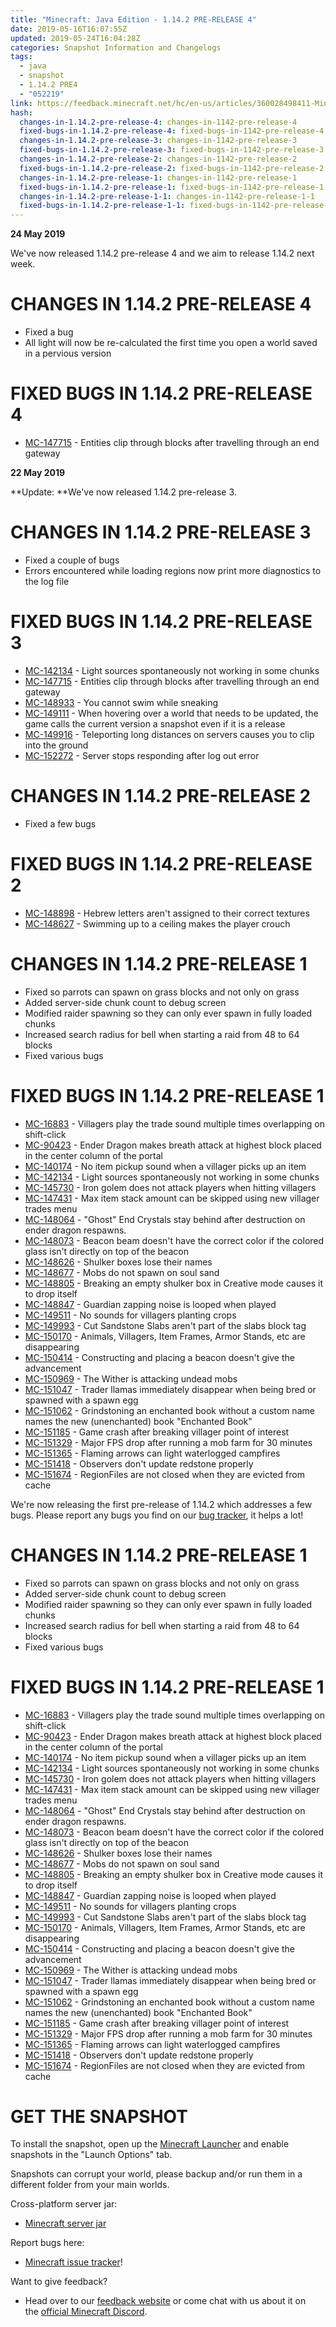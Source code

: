 ```yaml
---
title: "Minecraft: Java Edition - 1.14.2 PRE-RELEASE 4"
date: 2019-05-16T16:07:55Z
updated: 2019-05-24T16:04:28Z
categories: Snapshot Information and Changelogs
tags:
  - java
  - snapshot
  - 1.14.2 PRE4
  - "052219"
link: https://feedback.minecraft.net/hc/en-us/articles/360028498411-Minecraft-Java-Edition-1-14-2-PRE-RELEASE-4
hash:
  changes-in-1.14.2-pre-release-4: changes-in-1142-pre-release-4
  fixed-bugs-in-1.14.2-pre-release-4: fixed-bugs-in-1142-pre-release-4
  changes-in-1.14.2-pre-release-3: changes-in-1142-pre-release-3
  fixed-bugs-in-1.14.2-pre-release-3: fixed-bugs-in-1142-pre-release-3
  changes-in-1.14.2-pre-release-2: changes-in-1142-pre-release-2
  fixed-bugs-in-1.14.2-pre-release-2: fixed-bugs-in-1142-pre-release-2
  changes-in-1.14.2-pre-release-1: changes-in-1142-pre-release-1
  fixed-bugs-in-1.14.2-pre-release-1: fixed-bugs-in-1142-pre-release-1
  changes-in-1.14.2-pre-release-1-1: changes-in-1142-pre-release-1-1
  fixed-bugs-in-1.14.2-pre-release-1-1: fixed-bugs-in-1142-pre-release-1-1
---
```


**24 May 2019**

We've now released 1.14.2 pre-release 4 and we aim to release 1.14.2 next week.

# CHANGES IN 1.14.2 PRE-RELEASE 4

- Fixed a bug
- All light will now be re-calculated the first time you open a world saved in a pervious version

# FIXED BUGS IN 1.14.2 PRE-RELEASE 4

- [MC-147715](https://bugs.mojang.com/browse/MC-147715) - Entities clip through blocks after travelling through an end gateway

**22 May 2019**

**Update: **We've now released 1.14.2 pre-release 3. 

# CHANGES IN 1.14.2 PRE-RELEASE 3

- Fixed a couple of bugs
- Errors encountered while loading regions now print more diagnostics to the log file

# FIXED BUGS IN 1.14.2 PRE-RELEASE 3

- [MC-142134](https://bugs.mojang.com/browse/MC-142134) - Light sources spontaneously not working in some chunks
- [MC-147715](https://bugs.mojang.com/browse/MC-147715) - Entities clip through blocks after travelling through an end gateway
- [MC-148933](https://bugs.mojang.com/browse/MC-148933) - You cannot swim while sneaking
- [MC-149111](https://bugs.mojang.com/browse/MC-149111) - When hovering over a world that needs to be updated, the game calls the current version a snapshot even if it is a release
- [MC-149916](https://bugs.mojang.com/browse/MC-149916) - Teleporting long distances on servers causes you to clip into the ground
- [MC-152272](https://bugs.mojang.com/browse/MC-152272) - Server stops responding after log out error

# CHANGES IN 1.14.2 PRE-RELEASE 2

- Fixed a few bugs

# FIXED BUGS IN 1.14.2 PRE-RELEASE 2

- [MC-148898](https://bugs.mojang.com/browse/MC-148898) - Hebrew letters aren't assigned to their correct textures
- [MC-148627](https://bugs.mojang.com/browse/MC-148627) - Swimming up to a ceiling makes the player crouch

# CHANGES IN 1.14.2 PRE-RELEASE 1

- Fixed so parrots can spawn on grass blocks and not only on grass
- Added server-side chunk count to debug screen
- Modified raider spawning so they can only ever spawn in fully loaded chunks
- Increased search radius for bell when starting a raid from 48 to 64 blocks
- Fixed various bugs

# FIXED BUGS IN 1.14.2 PRE-RELEASE 1

- [MC-16883](https://bugs.mojang.com/browse/MC-16883) - Villagers play the trade sound multiple times overlapping on shift-click
- [MC-90423](https://bugs.mojang.com/browse/MC-90423) - Ender Dragon makes breath attack at highest block placed in the center column of the portal
- [MC-140174](https://bugs.mojang.com/browse/MC-140174) - No item pickup sound when a villager picks up an item
- [MC-142134](https://bugs.mojang.com/browse/MC-142134) - Light sources spontaneously not working in some chunks
- [MC-145730](https://bugs.mojang.com/browse/MC-145730) - Iron golem does not attack players when hitting villagers
- [MC-147431](https://bugs.mojang.com/browse/MC-147431) - Max item stack amount can be skipped using new villager trades menu
- [MC-148064](https://bugs.mojang.com/browse/MC-148064) - "Ghost" End Crystals stay behind after destruction on ender dragon respawns.
- [MC-148073](https://bugs.mojang.com/browse/MC-148073) - Beacon beam doesn't have the correct color if the colored glass isn't directly on top of the beacon
- [MC-148626](https://bugs.mojang.com/browse/MC-148626) - Shulker boxes lose their names
- [MC-148677](https://bugs.mojang.com/browse/MC-148677) - Mobs do not spawn on soul sand
- [MC-148805](https://bugs.mojang.com/browse/MC-148805) - Breaking an empty shulker box in Creative mode causes it to drop itself
- [MC-148847](https://bugs.mojang.com/browse/MC-148847) - Guardian zapping noise is looped when played
- [MC-149511](https://bugs.mojang.com/browse/MC-149511) - No sounds for villagers planting crops
- [MC-149993](https://bugs.mojang.com/browse/MC-149993) - Cut Sandstone Slabs aren't part of the slabs block tag
- [MC-150170](https://bugs.mojang.com/browse/MC-150170) - Animals, Villagers, Item Frames, Armor Stands, etc are disappearing
- [MC-150414](https://bugs.mojang.com/browse/MC-150414) - Constructing and placing a beacon doesn't give the advancement
- [MC-150969](https://bugs.mojang.com/browse/MC-150969) - The Wither is attacking undead mobs
- [MC-151047](https://bugs.mojang.com/browse/MC-151047) - Trader llamas immediately disappear when being bred or spawned with a spawn egg
- [MC-151062](https://bugs.mojang.com/browse/MC-151062) - Grindstoning an enchanted book without a custom name names the new (unenchanted) book "Enchanted Book"
- [MC-151185](https://bugs.mojang.com/browse/MC-151185) - Game crash after breaking villager point of interest
- [MC-151329](https://bugs.mojang.com/browse/MC-151329) - Major FPS drop after running a mob farm for 30 minutes
- [MC-151365](https://bugs.mojang.com/browse/MC-151365) - Flaming arrows can light waterlogged campfires
- [MC-151418](https://bugs.mojang.com/browse/MC-151418) - Observers don't update redstone properly
- [MC-151674](https://bugs.mojang.com/browse/MC-151674) - RegionFiles are not closed when they are evicted from cache

We're now releasing the first pre-release of 1.14.2 which addresses a few bugs. Please report any bugs you find on our [bug tracker](https://bugs.mojang.com/browse/MC), it helps a lot!

# CHANGES IN 1.14.2 PRE-RELEASE 1

- Fixed so parrots can spawn on grass blocks and not only on grass
- Added server-side chunk count to debug screen
- Modified raider spawning so they can only ever spawn in fully loaded chunks
- Increased search radius for bell when starting a raid from 48 to 64 blocks
- Fixed various bugs

# FIXED BUGS IN 1.14.2 PRE-RELEASE 1

- [MC-16883](https://bugs.mojang.com/browse/MC-16883) - Villagers play the trade sound multiple times overlapping on shift-click
- [MC-90423](https://bugs.mojang.com/browse/MC-90423) - Ender Dragon makes breath attack at highest block placed in the center column of the portal
- [MC-140174](https://bugs.mojang.com/browse/MC-140174) - No item pickup sound when a villager picks up an item
- [MC-142134](https://bugs.mojang.com/browse/MC-142134) - Light sources spontaneously not working in some chunks
- [MC-145730](https://bugs.mojang.com/browse/MC-145730) - Iron golem does not attack players when hitting villagers
- [MC-147431](https://bugs.mojang.com/browse/MC-147431) - Max item stack amount can be skipped using new villager trades menu
- [MC-148064](https://bugs.mojang.com/browse/MC-148064) - "Ghost" End Crystals stay behind after destruction on ender dragon respawns.
- [MC-148073](https://bugs.mojang.com/browse/MC-148073) - Beacon beam doesn't have the correct color if the colored glass isn't directly on top of the beacon
- [MC-148626](https://bugs.mojang.com/browse/MC-148626) - Shulker boxes lose their names
- [MC-148677](https://bugs.mojang.com/browse/MC-148677) - Mobs do not spawn on soul sand
- [MC-148805](https://bugs.mojang.com/browse/MC-148805) - Breaking an empty shulker box in Creative mode causes it to drop itself
- [MC-148847](https://bugs.mojang.com/browse/MC-148847) - Guardian zapping noise is looped when played
- [MC-149511](https://bugs.mojang.com/browse/MC-149511) - No sounds for villagers planting crops
- [MC-149993](https://bugs.mojang.com/browse/MC-149993) - Cut Sandstone Slabs aren't part of the slabs block tag
- [MC-150170](https://bugs.mojang.com/browse/MC-150170) - Animals, Villagers, Item Frames, Armor Stands, etc are disappearing
- [MC-150414](https://bugs.mojang.com/browse/MC-150414) - Constructing and placing a beacon doesn't give the advancement
- [MC-150969](https://bugs.mojang.com/browse/MC-150969) - The Wither is attacking undead mobs
- [MC-151047](https://bugs.mojang.com/browse/MC-151047) - Trader llamas immediately disappear when being bred or spawned with a spawn egg
- [MC-151062](https://bugs.mojang.com/browse/MC-151062) - Grindstoning an enchanted book without a custom name names the new (unenchanted) book "Enchanted Book"
- [MC-151185](https://bugs.mojang.com/browse/MC-151185) - Game crash after breaking villager point of interest
- [MC-151329](https://bugs.mojang.com/browse/MC-151329) - Major FPS drop after running a mob farm for 30 minutes
- [MC-151365](https://bugs.mojang.com/browse/MC-151365) - Flaming arrows can light waterlogged campfires
- [MC-151418](https://bugs.mojang.com/browse/MC-151418) - Observers don't update redstone properly
- [MC-151674](https://bugs.mojang.com/browse/MC-151674) - RegionFiles are not closed when they are evicted from cache

# GET THE SNAPSHOT

To install the snapshot, open up the [Minecraft Launcher](https://minecraft.net/download) and enable snapshots in the "Launch Options" tab.

Snapshots can corrupt your world, please backup and/or run them in a different folder from your main worlds.

Cross-platform server jar:

- [Minecraft server jar](https://launcher.mojang.com/v1/objects/1aad89bfe7a14bee70de0b07339a2f319771180f/server.jar)

Report bugs here:

- [Minecraft issue tracker](https://bugs.mojang.com/browse/MC)!

Want to give feedback?

- Head over to our [feedback website](https://aka.ms/snapshotfeedback) or come chat with us about it on the [official Minecraft Discord](https://discord.gg/Minecraft).
